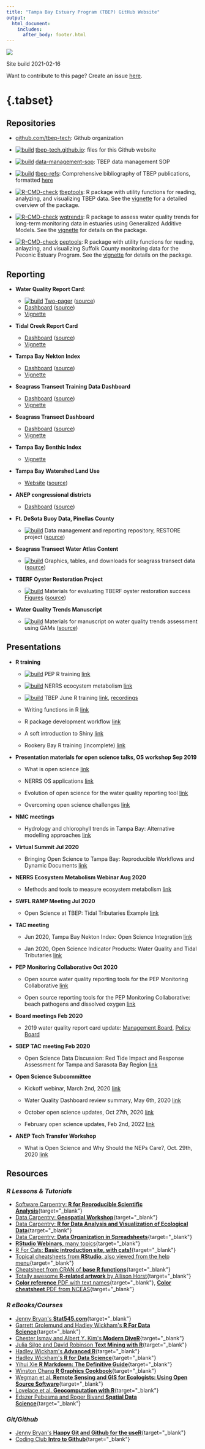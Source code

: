 ```yaml
---
title: "Tampa Bay Estuary Program (TBEP) GitHub Website"
output: 
  html_document:
    includes:
      after_body: footer.html
---
```


![](tbep_logo.png)

Site build 2021-02-16

Want to contribute to this page? Create an issue [here](https://github.com/tbep-tech/tbep-tech.github.io/issues/new/choose). 

# {.tabset}

## Repositories

- [github.com/tbep-tech](https://github.com/tbep-tech/): Github organization
    
- [![build](https://github.com/tbep-tech/tbep-tech.github.io/workflows/build/badge.svg)](https://github.com/tbep-tech/tbep-tech.github.io/actions) [tbep-tech.github.io](https://github.com/tbep-tech/tbep-tech.github.io): files for this Github website

- [![build](https://github.com/tbep-tech/data-management-sop/workflows/build/badge.svg)](https://github.com/tbep-tech/data-management-sop/actions) [data-management-sop](https://tbep-tech.github.io/data-management-sop): TBEP data management SOP

- [![build](https://github.com/tbep-tech/tbep-refs/workflows/build/badge.svg)](https://github.com/tbep-tech/tbep-refs/actions)
[tbep-refs](https://github.com/tbep-tech/tbep-refs/): Comprehensive bibliography of TBEP publications, formatted [here](https://tbep-tech.github.io/tbep-refs/)
    
- [![R-CMD-check](https://github.com/tbep-tech/tbeptools/workflows/R-CMD-check/badge.svg)](https://github.com/tbep-tech/tbeptools/actions) [tbeptools](https://tbep-tech.github.io/tbeptools/): R package with utility functions for reading, analyzing, and visualizing TBEP data.  See the [vignette](https://tbep-tech.github.io/tbeptools/articles/intro.html) for a detailed overview of the package. 

- [![R-CMD-check](https://github.com/tbep-tech/wqtrends/workflows/R-CMD-check/badge.svg)](https://github.com/tbep-tech/wqtrends/actions) [wqtrends](https://tbep-tech.github.io/wqtrends/): R package to assess water quality trends for long-term monitoring data in estuaries using Generalized Additive Models. See the [vignette](https://tbep-tech.github.io/wqtrends/articles/introduction.html) for details on the package.

- [![R-CMD-check](https://github.com/tbep-tech/peptools/workflows/R-CMD-check/badge.svg)](https://github.com/tbep-tech/peptools/actions) [peptools](https://tbep-tech.github.io/peptools/): R package with utility functions for reading, anlayzing, and visualizing Suffolk County monitoring data for the Peconic Estuary Program. See the [vignette](https://tbep-tech.github.io/peptools/articles/Introduction.html) for details on the package.

## Reporting

- **Water Quality Report Card**:
     - [![build](https://github.com/tbep-tech/wq-static/workflows/build/badge.svg)](https://github.com/tbep-tech/wq-static/actions) [Two-pager](https://tbep-tech.github.io/wq-static/wq.pdf) ([source](https://github.com/tbep-tech/wq-static))   
     - [Dashboard](https://shiny.tbep.org/wq-dash/) ([source](https://github.com/tbep-tech/wq-dash/blob/master/wq-dash.Rmd))
     - [Vignette](https://tbep-tech.github.io/tbeptools/articles/intro.html)
     
- **Tidal Creek Report Card**
     - [Dashboard](https://shiny.tbep.org/tidalcreek-dash/) ([source](https://github.com/tbep-tech/tidalcreek-dash/blob/master/tidalcreek-dash.Rmd))
     - [Vignette](https://tbep-tech.github.io/tbeptools/articles/tidalcreeks.html)
     
- **Tampa Bay Nekton Index**
     - [Dashboard](https://shiny.tbep.org/nekton-dash) ([source](https://github.com/tbep-tech/nekton-dash/blob/master/nekton-dash.Rmd))
     - [Vignette](https://tbep-tech.github.io/tbeptools/articles/tbni.html)

- **Seagrass Transect Training Data Dashboard**
    - [Dashboard](https://shiny.tbep.org/seagrasstransect) ([source](https://github.com/tbep-tech/seagrasstransect))
    - [Vignette](https://tbep-tech.github.io/tbeptools/articles/seagrasstransect.html)

- **Seagrass Transect Dashboard**
    - [Dashboard](https://shiny.tbep.org/seagrasstransect-dash) ([source](https://github.com/tbep-tech/seagrasstransect-dash))
    - [Vignette](https://tbep-tech.github.io/tbeptools/articles/seagrasstransect.html)
    
- **Tampa Bay Benthic Index**
     - [Vignette](https://tbep-tech.github.io/tbeptools/articles/tbbi.html)
     
- **Tampa Bay Watershed Land Use**
    - [Website](https://tbep-tech.github.io/landuse/) ([source](https://github.com/tbep-tech/landuse))

- **ANEP congressional districts**
    - [Dashboard](https://shiny.tbep.org/anep-congressional/) ([source](https://github.com/tbep-tech/anep-congressional))

- **Ft. DeSota Buoy Data, Pinellas County**
    - [![build](https://github.com/tbep-tech/desoto-buoy/workflows/build/badge.svg)](https://github.com/tbep-tech/desoto-buoy/actions) Data management and reporting repository, RESTORE project ([source](https://github.com/tbep-tech/desoto-buoy))

- **Seagrass Transect Water Atlas Content**
    - [![build](https://github.com/tbep-tech/seagrasstransect/workflows/build/badge.svg)](https://github.com/tbep-tech/seagrasstransect/actions) Graphics, tables, and downloads for seagrass transect data ([source](https://github.com/tbep-tech/seagrasstransect))
    
- **TBERF Oyster Restoration Project**
    - [![build](https://github.com/tbep-tech/tberf-oyster/workflows/build/badge.svg)](https://github.com/tbep-tech/tberf-oyster/actions) Materials for evaluating TBERF oyster restoration success [Figures](https://tbep-tech.github.io/tberf-oyster/figures.html) ([source](https://github.com/tbep-tech/tberf-oyster))
    
- **Water Quality Trends Manuscript**
    - [![build](https://github.com/tbep-tech/wqtrends-manu/workflows/build/badge.svg)](https://github.com/tbep-tech/wqtrends-manu/actions) Materials for manuscript on water quality trends assessment using GAMs ([source](https://github.com/tbep-tech/wqtrends-manu))

## Presentations

- **R training**

     - [![build](https://github.com/tbep-tech/pep-r-training/workflows/build/badge.svg)](https://github.com/tbep-tech/pep-r-training/actions) PEP R training [link](https://tbep-tech.github.io/pep-r-training)

     - [![build](https://github.com/tbep-tech/ecometab-r-training/workflows/build/badge.svg)](https://github.com/tbep-tech/ecometab-r-training/actions) NERRS ecocystem metabolism [link](https://tbep-tech.github.io/ecometab-r-training)
     
     - [![build](https://github.com/tbep-tech/tbep-r-training/workflows/build/badge.svg)](https://github.com/tbep-tech/tbep-r-training/actions)
 TBEP June R training [link](https://tbep-tech.github.io/tbep-r-training/), [recordings](https://www.youtube.com/watch?v=_RI4XMRWeV0&list=PLfJ6-D-exF9RM5TPtT4T0nxieqpr_R4pJ)
     

     - Writing functions in R [link](https://tbep-tech.github.io/tbep-r-training/functions.html)
     
     - R package development workflow [link](https://tbep-tech.github.io/tbep-r-training/packages.html)
     
     - A soft introduction to Shiny [link](https://tbep-tech.github.io/tbep-r-training/shiny.html)
     
     - Rookery Bay R training (incomplete) [link](https://tbep-tech.github.io/rookery-bay-training/index.html)

- **Presentation materials for open science talks, OS workshop Sep 2019**

     - What is open science [link](http://tbep-tech.github.io/tbep-os-presentations/what_is_os.html)

     - NERRS OS applications [link](http://tbep-tech.github.io/tbep-os-presentations/SWMPrats_pres.html)

     - Evolution of open science for the water quality reporting tool [link](http://tbep-tech.github.io/tbep-os-presentations/evolution_reporting.html)

     - Overcoming open science challenges [link](http://tbep-tech.github.io/tbep-os-presentations/challenges_for_os.html)

- **NMC meetings**

    - Hydrology and chlorophyll trends in Tampa Bay: Alternative modelling approaches [link](https://tbep-tech.github.io/tbep-os-presentations/chltrends.html)

- **Virtual Summit Jul 2020**

    - Bringing Open Science to Tampa Bay: Reproducible Workflows and Dynamic Documents [link](https://www.canva.com/design/DAEB9tW1m98/-zfKTXQ2md9b8YltQ_mjlw/edit)
    
- **NERRS Ecosystem Metabolism Webinar Aug 2020**

    - Methods and tools to measure ecosystem metabolism [link](http://tbep-tech.github.io/tbep-os-presentations/metab_tools.html)

- **SWFL RAMP Meeting Jul 2020**

     - Open Science at TBEP: Tidal Tributaries Example [link](http://tbep-tech.github.io/tbep-os-presentations/jul_ramp_pres.html)

- **TAC meeting**

     - Jun 2020, Tampa Bay Nekton Index: Open Science Integration [link](https://www.canva.com/design/DAD-9OAYHaM/VNloX1W-OUolVA6jr2Yu0g/edit) 

     - Jan 2020, Open Science Indicator Products: Water Quality and Tidal Tributaries [link](http://tbep-tech.github.io/tbep-os-presentations/opensci_products.html)

- **PEP Monitoring Collaborative Oct 2020**
     
     - Open source water quality reporting tools for the PEP Monitoring Collaborative [link](http://tbep-tech.github.io/tbep-os-presentations/peptools.html)
      
     - Open source reporting tools for the PEP Monitoring Collaborative: beach pathogens and dissolved oxygen [link](http://tbep-tech.github.io/tbep-os-presentations/peptools2.html)
     
- **Board meetings Feb 2020**

     - 2019 water quality report card update: [Management Board](http://tbep-tech.github.io/tbep-os-presentations/wq_report_card_2019.html), [Policy Board](http://tbep-tech.github.io/tbep-os-presentations/wq_report_card_2019_PB.html)

- **SBEP TAC meeting Feb 2020**

     - Open Science Data Discussion: Red Tide Impact and Response Assessment for Tampa and Sarasota Bay Region [link](http://tbep-tech.github.io/tbep-os-presentations/red_tides_and_open_science.html)

- **Open Science Subcommittee**

     - Kickoff webinar, March 2nd, 2020 [link](http://tbep-tech.github.io/tbep-os-presentations/ossubcommittee_kickoff_webinar.html)
     
     - Water Quality Dashboard review summary, May 6th, 2020 [link](http://tbep-tech.github.io/tbep-os-presentations/wq_dashboard_review.html)
     
     - October open science updates, Oct 27th, 2020 [link](http://tbep-tech.github.io/tbep-os-presentations/osupdates10272020.html)
     
     - February open science updates, Feb 2nd, 2022 [link](http://tbep-tech.github.io/tbep-os-presentations/osupdates02022021.html)
     
- **ANEP Tech Transfer Workshop**

     - What is Open Science and Why Should the NEPs Care?, Oct. 29th, 2020 [link](http://tbep-tech.github.io/tbep-os-presentations/os_and_neps.html)

## Resources

### *R Lessons & Tutorials*

* [Software Carpentry: **R for Reproducible Scientific Analysis**](http://data-lessons.github.io/gapminder-R/){target="_blank"}
* [Data Carpentry: **Geospatial Workshop**](https://datacarpentry.org/geospatial-workshop/){target="_blank"}
* [Data Carpentry: **R for Data Analysis and Visualization of Ecological Data**](http://www.datacarpentry.org/R-ecology-lesson/){target="_blank"}
* [Data Carpentry: **Data Organization in Spreadsheets**](http://www.datacarpentry.org/spreadsheet-ecology-lesson/){target="_blank"}
* [**RStudio Webinars**, many topics](https://www.rstudio.com/resources/webinars/){target="_blank"}
* [R For Cats: **Basic introduction site, with cats!**](http://rforcats.net/){target="_blank"}
* [Topical cheatsheets from **RStudio**, also viewed from the help menu](http://www.rstudio.com/resources/cheatsheets/){target="_blank"}
* [Cheatsheet from CRAN of **base R functions**](http://cran.r-project.org/doc/contrib/Short-refcard.pdf){target="_blank"} 
* [Totally awesome **R-related artwork** by Allison Horst](https://github.com/allisonhorst/stats-illustrations){target="_blank"}
* [**Color reference** PDF with text names](http://www.stat.columbia.edu/~tzheng/files/Rcolor.pdf){target="_blank"}, [**Color cheatsheet** PDF from NCEAS](https://www.nceas.ucsb.edu/sites/default/files/2020-04/colorPaletteCheatsheet.pdf){target="_blank"}

### *R eBooks/Courses*

* [Jenny Bryan's **Stat545.com**](http://stat545.com/){target="_blank"}
* [Garrett Grolemund and Hadley Wickham's **R For Data Science**](http://r4ds.had.co.nz/){target="_blank"}
* [Chester Ismay and Albert Y. Kim's **Modern DiveR**](https://ismayc.github.io/moderndiver-book/){target="_blank"}
* [Julia Silge and David Robinson **Text Mining with R**](http://tidytextmining.com/){target="_blank"}
* [Hadley Wickham's **Advanced R**](http://adv-r.had.co.nz/){target="_blank"}
* [Hadley Wickham's **R for Data Science**](https://r4ds.had.co.nz){target="_blank"}
* [Yihui Xie **R Markdown: The Definitive Guide**](https://bookdown.org/yihui/rmarkdown/){target="_blank"}
* [Winston Chang **R Graphics Cookbook**](http://www.cookbook-r.com/){target="_blank"}
* [Wegman et al. **Remote Sensing and GIS for Ecologists: Using Open Source Software**](http://book.ecosens.org/RSEbook/){target="_blank"}
* [Lovelace et al. **Geocomputation with R**](https://geocompr.robinlovelace.net/){target="_blank"}
* [Edszer Pebesma and Roger Bivand **Spatial Data Science**](https://keen-swartz-3146c4.netlify.app/index.html){target="_blank"}

### *Git/Github* 

* [Jenny Bryan's **Happy Git and Github for the useR**](http://happygitwithr.com/){target="_blank"}
* [Coding Club **Intro to Github**](https://ourcodingclub.github.io/2017/02/27/git.html){target="_blank"}


